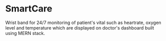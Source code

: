 # SmartCare
Wrist band for 24/7 monitoring of patient's vital such as heartrate, oxygen level and temperature which are displayed on doctor's dashboard built using MERN stack.
